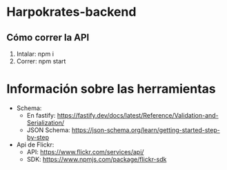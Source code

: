 # Harpokrates-backend
## Cómo correr la API
1. Intalar: npm i
2. Correr: npm start

# Información sobre las herramientas
- Schema: 
    - En fastify: https://fastify.dev/docs/latest/Reference/Validation-and-Serialization/
    - JSON Schema: https://json-schema.org/learn/getting-started-step-by-step
- Api de Flickr:
    - API: https://www.flickr.com/services/api/
    - SDK: https://www.npmjs.com/package/flickr-sdk